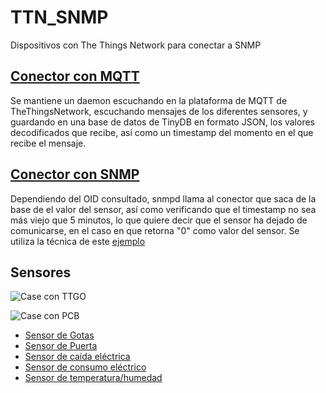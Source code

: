 # TTN_SNMP
Dispositivos con The Things Network para conectar a SNMP

## [Conector con MQTT](https://github.com/Greencorecr/TTN_SNMP/tree/master/Conectores/MQTT)

Se mantiene un daemon escuchando en la plataforma de MQTT de TheThingsNetwork, escuchando mensajes de los diferentes sensores, y guardando en una base de datos de TinyDB en formato JSON, los valores decodificados que recibe, así como un timestamp del momento en el que recibe el mensaje.

## [Conector con SNMP](https://github.com/Greencorecr/TTN_SNMP/tree/master/Conectores/SNMP)

Dependiendo del OID consultado, snmpd llama al conector que saca de la base de el valor del sensor, así como verificando que el timestamp no sea más viejo que 5 minutos, lo que quiere decir que el sensor ha dejado de comunicarse, en el caso en que retorna "0" como valor del sensor. Se utiliza la técnica de este [ejemplo](https://github.com/fede2cr/raspberry-pi_snmp/blob/master/snmpd-example/snmpd.conf)

## Sensores

![Case con TTGO](https://github.com/Greencorecr/TTN_SNMP/raw/master/img/Case%2BTTGO.jpg "Case con TTGO")

![Case con PCB](https://github.com/Greencorecr/TTN_SNMP/raw/master/img/Case+PCB.jpg "Case con TTGO")

- [Sensor de Gotas](https://github.com/Greencorecr/TTN_SNMP/tree/master/Sensores/Gotas)
- [Sensor de Puerta](https://github.com/Greencorecr/TTN_SNMP/tree/master/Sensores/Puerta)
- [Sensor de caída eléctrica]()
- [Sensor de consumo eléctrico]()
- [Sensor de temperatura/humedad](https://github.com/Greencorecr/TTN_SNMP/tree/master/Sensores/TempHum)
